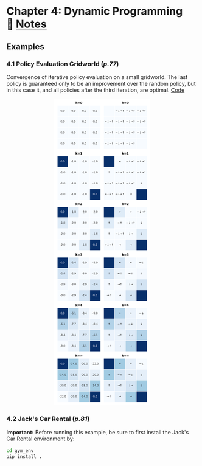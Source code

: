 # **Chapter 4: Dynamic Programming** &nbsp; &nbsp; :link: [Notes](./%5BNOTES%5DCH_4.pdf)
## **Examples**

### 4.1 Policy Evaluation Gridworld (*p.77*)
Convergence of iterative policy evaluation on a small gridworld. The last policy is guaranteed only to be an improvement over the random policy, but in this case it, and all policies after the third iteration, are optimal.
[Code](./example_4_1_policy_evaluation.py)
<p align="center">
    <img src='./plots/example_4_1.png' width=50%>
</p>

### 4.2 Jack's Car Rental (*p.81*)
**Important:** Before running this example, be sure to first install the Jack's Car Rental environment by:
```bash
cd gym_env
pip install .
```